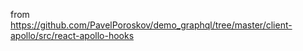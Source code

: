 from  
https://github.com/PavelPoroskov/demo_graphql/tree/master/client-apollo/src/react-apollo-hooks  
